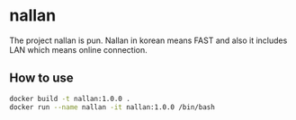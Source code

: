 # nallan
The project nallan is pun. Nallan in korean means FAST and also it includes LAN which means online connection.

## How to use
```bash
docker build -t nallan:1.0.0 .
docker run --name nallan -it nallan:1.0.0 /bin/bash 
```
